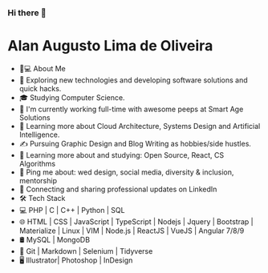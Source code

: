 ### Hi there 👋

# Alan Augusto Lima de Oliveira

- 👨💻 About Me
- 🤔   Exploring new technologies and developing software solutions and quick hacks.
- 🎓   Studying Computer Science.
- 💼   I'm currently working full-time with awesome peeps at Smart Age Solutions
- 🌱   Learning more about Cloud Architecture, Systems Design and Artificial Intelligence.
- ✍️   Pursuing Graphic Design and Blog Writing as hobbies/side hustles.
- 🌱 Learning more about and studying: Open Source, React, CS Algorithms
- 💬 Ping me about: wed design, social media, diversity & inclusion, mentorship
- 💼 Connecting and sharing professional updates on LinkedIn
- 🛠 Tech Stack
- 💻   PHP | C | C++ | Python | SQL
- 🌐   HTML | CSS | JavaScript | TypeScript | Nodejs | Jquery | Bootstrap | Materialize | Linux | VIM | Node.js | ReactJS | VueJS | Angular 7/8/9
- 🛢   MySQL | MongoDB
- 🔧   Git | Markdown | Selenium | Tidyverse
- 🖥   Illustrator| Photoshop | InDesign

